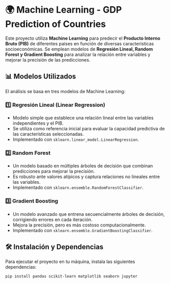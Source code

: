 # 🌍 Machine Learning - GDP Prediction of Countries

Este proyecto utiliza **Machine Learning** para predecir el **Producto Interno Bruto (PIB)** de diferentes países en función de diversas características socioeconómicas. Se emplean modelos de **Regresión Lineal, Random Forest y Gradient Boosting** para analizar la relación entre variables y mejorar la precisión de las predicciones.

## 📊 Modelos Utilizados
El análisis se basa en tres modelos de Machine Learning:

### 1️⃣ **Regresión Lineal (Linear Regression)**
   - Modelo simple que establece una relación lineal entre las variables independientes y el PIB.
   - Se utiliza como referencia inicial para evaluar la capacidad predictiva de las características seleccionadas.
   - Implementado con `sklearn.linear_model.LinearRegression`.

### 2️⃣ **Random Forest**
   - Un modelo basado en múltiples árboles de decisión que combinan predicciones para mejorar la precisión.
   - Es robusto ante valores atípicos y captura relaciones no lineales entre las variables.
   - Implementado con `sklearn.ensemble.RandomForestClassifier`.

### 3️⃣ **Gradient Boosting**
   - Un modelo avanzado que entrena secuencialmente árboles de decisión, corrigiendo errores en cada iteración.
   - Mejora la precisión, pero es más costoso computacionalmente.
   - Implementado con `sklearn.ensemble.GradientBoostingClassifier`.

## 🛠️ Instalación y Dependencias
Para ejecutar el proyecto en tu máquina, instala las siguientes dependencias:

```sh
pip install pandas scikit-learn matplotlib seaborn jupyter
```